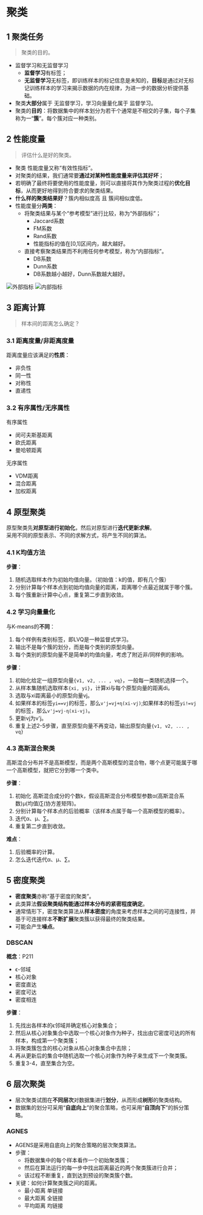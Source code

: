# 聚类

## 1 聚类任务

> 聚类的目的。

* 监督学习和无监督学习
  * **监督学习**有标签；
  * **无监督学习**无标签，即训练样本的标记信息是未知的，**目标**是通过对无标记训练样本的学习来揭示数据的内在规律，为进一步的数据分析提供基础。
* 聚类**大部分**属于 无监督学习，学习向量量化属于 监督学习。
* 聚类的**目的**：将数据集中的样本划分为若干个通常是不相交的子集，每个子集称为一“**簇**”。每个簇对应一种类别。

## 2 性能度量

> 评估什么是好的聚类。

* 聚类 性能度量又称“有效性指标”。
* 对聚类的结果，我们通常要**通过对某种性能度量来评估其好坏**；
* 若明确了最终将要使用的性能度量，则可以直接将其作为聚类过程的**优化目标**，从而更好地得到符合要求的聚类结果。
* **什么样的聚类结果好**？簇内相似度高 且 簇间相似度低。
* 性能度量分**两类**：
  * 将聚类结果与某个“参考模型”进行比较，称为“外部指标”；
    * Jaccard系数
    * FM系数
    * Rand系数
    * 性能指标的值在[0,1]区间内，越大越好。
  * 直接考察聚类结果而不利用任何参考模型，称为“内部指标”。
    * DB系数
    * Dunn系数
    * DB系数越小越好，Dunn系数越大越好。

![外部指标](img/9_1.jpg)
![内部指标](img/9_2.jpg)

## 3 距离计算

> 样本间的距离怎么确定？

### 3.1 距离度量/非距离度量

距离度量应该满足的**性质**：

* 非负性
* 同一性
* 对称性
* 直递性

### 3.2 有序属性/无序属性

有序属性

* 闵可夫斯基距离
* 欧氏距离
* 曼哈顿距离

无序属性

* VDM距离
* 混合距离
* 加权距离

## 4 原型聚类

原型聚类先**对原型进行初始化**，然后对原型进行**迭代更新求解**。  
采用不同的原型表示、不同的求解方式，将产生不同的算法。

### 4.1 K均值方法

**步骤**：

1. 随机选取样本作为初始均值向量。（初始值：k的值，即有几个簇）
2. 分别计算每个样本点到初始均值向量的距离，距离哪个点最近就属于哪个簇。
3. 每个簇重新计算中心点，重复第二步直到收敛。

### 4.2 学习向量量化

与K-means的**不同**：

1. 每个样例有类别标签，即LVQ是一种监督式学习。
2. 输出不是每个簇的划分，而是每个类别的原型向量。
3. 每个类别的原型向量不是简单的均值向量，考虑了附近非/同样例的影响。

**步骤**：

1. 初始化给定一组原型向量`{v1, v2, ... , vq}`，一般每一类随机选择一个。
2. 从样本集随机选取样本`{xi, yi}`，计算xi与每个原型向量的距离di。
3. 选取与xi距离最小的原型向量vj。
4. 如果样本的标签`yi==vj`的标签，那么`v'j=vj+η(xi-vj)`;如果样本的标签`yi!=vj`的标签，那么`v'j=vj-η(xi-vj)`。
5. 更新vj为v'j。
6. 重复上述2-5步骤，直至原型向量不再变动，输出原型向量`{v1, v2, ... , vq}`

### 4.3 高斯混合聚类

高斯混合分布并不是高斯模型，而是两个高斯模型的混合物，哪个点更可能属于哪一个高斯模型，就把它分到哪一个类中。

**步骤**：

1. 初始化 高斯混合成分的个数k，假设高斯混合分布模型参数α(高斯混合系数)μ(均值)∑(协方差矩阵)。
2. 分别计算每个样本点的后验概率（该样本点属于每一个高斯模型的概率）。
3. 迭代α、μ、∑。
4. 重复第二步直到收敛。

**难点**：

1. 后验概率的计算。
2. 怎么迭代迭代α、μ、∑。

## 5 密度聚类

* **密度聚类**亦称“基于密度的聚类”。
* 此类算法**假设聚类结构能通过样本分布的紧密程度确定**。
* 通常情形下，密度聚类算法从**样本密度**的角度来考虑样本之间的可连接性，并基于可连接样本**不断扩展**聚类簇以获得最终的聚类结果。
* 可能会产生**噪点**。

### DBSCAN

**概念**：P211

* ϵ-邻域
* 核心对象
* 密度直达
* 密度可达
* 密度相连

**步骤**：

1. 先找出各样本的ϵ邻域并确定核心对象集合；
2. 然后从核心对象集合中选取一个核心对象作为种子，找出由它密度可达的所有样本，构成第一个聚类簇；
3. 将聚类簇包含的核心对象从核心对象集合中去除；
4. 再从更新后的集合中随机选取一个核心对象作为种子来生成下一个聚类簇。
5. 重复3-4，直至集合为空。

## 6 层次聚类

* 层次聚类试图在**不同层次**对数据集进行**划分**，从而形成**树形**的聚类结构。
* 数据集的划分可采用“**自底向上**”的聚合策略，也可采用“**自顶向下**”的拆分策略。

### AGNES

* AGENS是采用自底向上的聚合策略的层次聚类算法。
* 步骤：
  * 将数据集中的每个样本看作一个初始聚类簇；
  * 然后在算法运行的每一步中找出距离最近的两个聚类簇进行合并；
  * 该过程不断重复，直到达到预设的聚类簇个数。
* 关键：如何计算聚类簇之间的距离。
  * 最小距离 单链接
  * 最大距离 全链接
  * 平均距离 均链接
